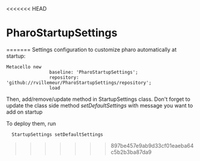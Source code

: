 <<<<<<< HEAD
# PharoStartupSettings
=======
Settings configuration to customize pharo automatically at startup:


```smalltalk
Metacello new
				baseline: 'PharoStartupSettings';
				repository: 'github://rvillemeur/PharoStartupSettings/repository';
				load
```

Then, add/remove/update method in StartupSettings class. Don't forget to update the class side method *setDefaultSettings* with message you want to add on startup

To deploy them, run
```smalltalk
  StartupSettings setDefaultSettings
```
>>>>>>> 897be457e9ab9d33cf01eaeba64c5b2b3ba87da9
